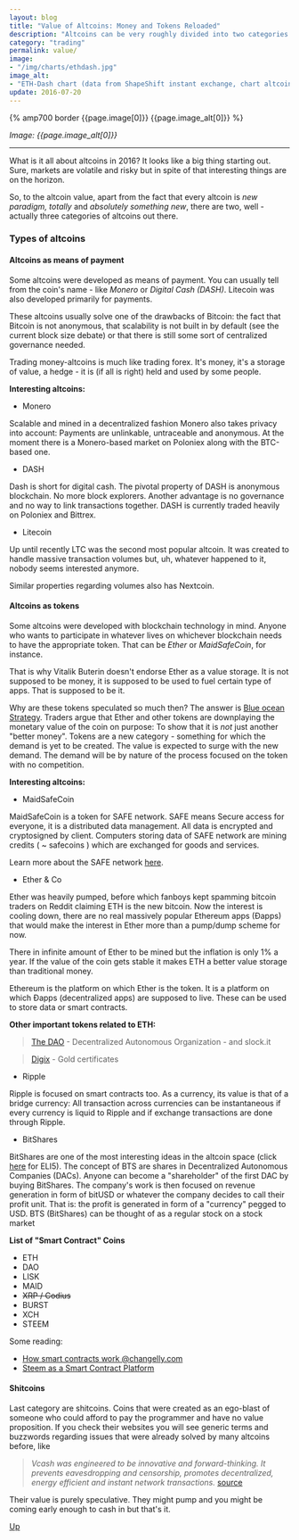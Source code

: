 ```yaml
---
layout: blog
title: "Value of Altcoins: Money and Tokens Reloaded"
description: "Altcoins can be very roughly divided into two categories: Altcoins that are meant for payments or remittance, and altcoins that are tokens. That determines their value - but it's not so simple."
category: "trading"
permalink: value/
image:
- "/img/charts/ethdash.jpg"
image_alt:
- "ETH-Dash chart (data from ShapeShift instant exchange, chart altcoinwisdom.com)"
update: 2016-07-20
---
```



{% amp700 border {{page.image[0]}} {{page.image_alt[0]}} %}

_Image: {{page.image_alt[0]}}_

________________________

What is it all about altcoins in 2016? It looks like a big thing starting out. Sure, markets are volatile and risky but in spite of that interesting things are on the horizon.

So, to the altcoin value, apart from the fact that every altcoin is _new paradigm, totally_ and _absolutely something new_, there are two, well - actually three categories of altcoins out there.

### Types of altcoins

#### Altcoins as means of payment

Some altcoins were developed as means of payment. You can usually tell from the coin's name - like _Monero_ or _Digital Cash (DASH)_. Litecoin was also developed primarily for payments.

These altcoins usually solve one of the drawbacks of Bitcoin: the fact that Bitcoin is not anonymous, that scalability is not built in by default (see the current block size debate) or that there is still some sort of centralized governance needed.

Trading money-altcoins is much like trading forex. It's money, it's a storage of value, a hedge - it is (if all is right) held and used by some people.

**Interesting altcoins:**

* Monero

Scalable and mined in a decentralized fashion Monero also takes privacy into account: Payments are unlinkable, untraceable and anonymous. At the moment there is a Monero-based market on Poloniex along with the BTC-based one.

* DASH

Dash is short for digital cash. The pivotal property of DASH is anonymous blockchain. No more block explorers. Another advantage is no governance and no way to link transactions together. DASH is currently traded heavily on Poloniex and Bittrex.

* Litecoin

Up until recently LTC was the second most popular altcoin. It was created to handle massive transaction volumes but, uh, whatever happened to it, nobody seems interested anymore.

Similar properties regarding volumes also has Nextcoin.

#### Altcoins as tokens

Some altcoins were developed with blockchain technology in mind. Anyone who wants to participate in whatever lives on whichever blockchain needs to have the appropriate token. That can be _Ether_ or _MaidSafeCoin_, for instance.

That is why Vitalik Buterin doesn't endorse Ether as a value storage. It is not supposed to be money, it is supposed to be used to fuel certain type of apps. That is supposed to be it.

Why are these tokens speculated so much then? The answer is [Blue ocean Strategy](https://en.wikipedia.org/wiki/Blue_Ocean_Strategy#Concept). Traders argue that Ether and other tokens are downplaying the monetary value of the coin on purpose: To show that it is _not_ just another "better money". Tokens are a new category - something for which the demand is yet to be created. The value is expected to surge with the new demand. The demand will be by nature of the process focused on the token with no competition.

**Interesting altcoins:**

* MaidSafeCoin

MaidSafeCoin is a token for SAFE network. SAFE means Secure access for everyone, it is a distributed data management. All data is encrypted and cryptosigned by client. Computers storing data of SAFE network are mining credits ( ~ safecoins ) which are exchanged for goods and services.

Learn more about the SAFE network [here](http://maidsafe.net/).

* Ether & Co

Ether was heavily pumped, before which fanboys kept spamming bitcoin traders on Reddit claiming ETH is the new bitcoin. Now the interest is cooling down, there are no real massively popular Ethereum apps (Đapps) that would make the interest in Ether more than a pump/dump scheme for now.

There in infinite amount of Ether to be mined but the inflation is only 1% a year. If the value of the coin gets stable it makes ETH a better value storage than traditional money.

Ethereum is the platform on which Ether is the token. It is a platform on which Đapps (decentralized apps) are supposed to live. These can be used to store data or smart contracts.

**Other important tokens related to ETH:**

> [The DAO](/eth-vs-lisk/) - Decentralized Autonomous Organization - and slock.it

> [Digix](https://dgx.io/#/) - Gold certificates


* Ripple

Ripple is focused on smart contracts too. As a currency, its value is that of a bridge currency: All transaction across currencies can be instantaneous if every currency is liquid to Ripple and if exchange transactions are done through Ripple.

* BitShares

BitShares are one of the most interesting ideas in the altcoin space (click [here](https://bitsharestalk.org/index.php?topic=7628.0) for ELI5). The concept of BTS are shares in Decentralized Autonomous Companies (DACs). Anyone can become a "shareholder" of the first DAC by buying BitShares. The company's work is then focused on revenue generation in form of bitUSD or whatever the company decides to call their profit unit. That is: the profit is generated in form of a "currency" pegged to USD. BTS (BitShares) can be thought of as a regular stock on a stock market

**List of "Smart Contract" Coins**

* ETH
* DAO
* LISK
* MAID
* ~~XRP / Codius~~
* BURST
* XCH
* STEEM

Some reading:

* [How smart contracts work @changelly.com](https://changelly.com/blog/how-smart-contracts-work/)
* [Steem as a Smart Contract Platform](https://steemit.com/lisk/@dan/why-lisk-is-inferior-to-ethereum)

#### Shitcoins

Last category are shitcoins. Coins that were created as an ego-blast of someone who could afford to pay the programmer and have no value proposition. If you check their websites you will see generic terms and buzzwords regarding issues that were already solved by many altcoins before, like

> _Vcash was engineered to be innovative and forward-thinking. It prevents eavesdropping and censorship, promotes decentralized, energy efficient and instant network transactions._ [source](http://www.vanillacoin.net/)

Their value is purely speculative. They might pump and you might be coming early enough to cash in but that's it.


[Up](#)
